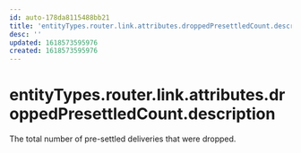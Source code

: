 ```yaml
---
id: auto-178da8115488bb21
title: 'entityTypes.router.link.attributes.droppedPresettledCount.description'
desc: ''
updated: 1618573595976
created: 1618573595976
---
```

# entityTypes.router.link.attributes.droppedPresettledCount.description

The total number of pre-settled deliveries that were dropped.